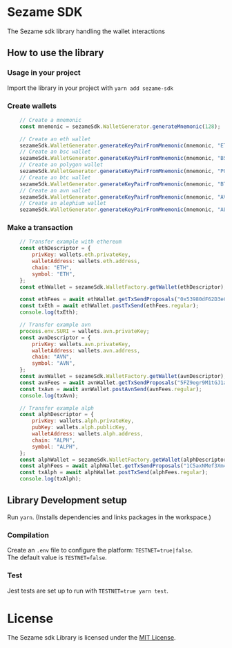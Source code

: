 # Sezame SDK
The Sezame sdk library handling the wallet interactions
## How to use the library

### Usage in your project
Import the library in your project with `yarn add sezame-sdk`

### Create wallets

```javascript
    // Create a mnemonic
    const mnemonic = sezameSdk.WalletGenerator.generateMnemonic(128);

    // Create an eth wallet
    sezameSdk.WalletGenerator.generateKeyPairFromMnemonic(mnemonic, "ETH", 0);
    // Create an bsc wallet
    sezameSdk.WalletGenerator.generateKeyPairFromMnemonic(mnemonic, "BSC", 0);
    // Create an polygon wallet
    sezameSdk.WalletGenerator.generateKeyPairFromMnemonic(mnemonic, "POLYGON", 0);
    // Create an btc wallet
    sezameSdk.WalletGenerator.generateKeyPairFromMnemonic(mnemonic, "BTC", 0);
    // Create an avn wallet
    sezameSdk.WalletGenerator.generateKeyPairFromMnemonic(mnemonic, "AVN", 0);
    // Create an alephium wallet
    sezameSdk.WalletGenerator.generateKeyPairFromMnemonic(mnemonic, "ALPH", 0),


```

### Make a transaction

```javascript
    // Transfer example with ethereum
    const ethDescriptor = {
        privKey: wallets.eth.privateKey,
        walletAddress: wallets.eth.address,
        chain: "ETH",
        symbol: "ETH",
    };
    const ethWallet = sezameSdk.WalletFactory.getWallet(ethDescriptor);

    const ethFees = await ethWallet.getTxSendProposals("0x53980dF62D3eCAdc564d9B929e2aeD8514180e8b", 0.01);
    const txEth = await ethWallet.postTxSend(ethFees.regular);
    console.log(txEth);

    // Transfer example avn
    process.env.SURI = wallets.avn.privateKey;
    const avnDescriptor = {
        privKey: wallets.avn.privateKey,
        walletAddress: wallets.avn.address,
        chain: "AVN",
        symbol: "AVN",
    };
    const avnWallet = sezameSdk.WalletFactory.getWallet(avnDescriptor);
    const avnFees = await avnWallet.getTxSendProposals("5FZ9egr9M1tGJ1aEUWG6TPkoko8j7cX2TwtchcFmaMWZzMVU", 1);
    const txAvn = await avnWallet.postAvnSend(avnFees.regular);
    console.log(txAvn);

    // Transfer example alph
    const alphDescriptor = {
        privKey: wallets.alph.privateKey,
        pubKey: wallets.alph.publicKey,
        walletAddress: wallets.alph.address,
        chain: "ALPH",
        symbol: "ALPH",
    };
    const alphWallet = sezameSdk.WalletFactory.getWallet(alphDescriptor);
    const alphFees = await alphWallet.getTxSendProposals("1C5axNMef3Xm4QJmK9VySHdEQ8enJcaPYWd3z1LgxyCY9", 1);
    const txAlph = await alphWallet.postTxSend(alphFees.regular);
    console.log(txAlph);
```

## Library Development setup
Run `yarn`. (Installs dependencies and links packages in the workspace.)

### Compilation
Create an `.env` file to configure the platform: `TESTNET=true|false`.  
The default value is `TESTNET=false`.

### Test
Jest tests are set up to run with `TESTNET=true yarn test`. 

# License

The Sezame sdk Library is licensed under the [MIT License](LICENSE).
